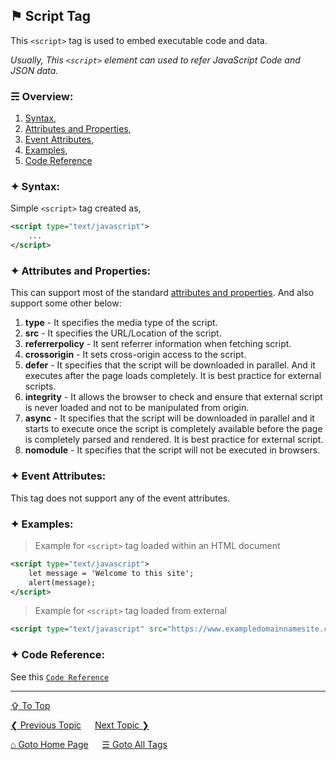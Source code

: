 ## &#9873; Script Tag
This `<script>` tag is used to embed executable code and data.

*Usually, This `<script>` element can used to refer JavaScript Code and JSON data.*

### &#9780; Overview:
1. [Syntax](#-syntax),
2. [Attributes and Properties](#-attributes-and-properties),
3. [Event Attributes](#-event-attributes),
4. [Examples](#-examples),
5. [Code Reference](#-code-reference)

### &#10022; Syntax:

Simple `<script>` tag created as, 
```xml
<script type="text/javascript">
	...
</script>
```

### &#10022; Attributes and Properties:
This can support most of the standard [attributes and properties](../docs/attributes-and-properties.md).
And also support some other below:
1. **type** - It specifies the media type of the script.
2. **src** - It specifies the URL/Location of the script.
3. **referrerpolicy** - It sent referrer information when fetching script.
4. **crossorigin** - It sets cross-origin access to the script.
5. **defer** - It specifies that the script will be downloaded in parallel. And it executes after the page loads completely. It is best practice for external scripts.
6. **integrity** - It allows the browser to check and ensure that external script is never loaded and not to be manipulated from origin. 
7. **async** - It specifies that the script will be downloaded in parallel and it starts to execute once the script is completely available before the page is completely parsed and rendered. It is best practice for external script.
8. **nomodule** - It specifies that the script will not be executed in browsers.

### &#10022; Event Attributes:
This tag does not support any of the event attributes.

### &#10022; Examples:
> Example for `<script>` tag loaded within an HTML document
```xml
<script type="text/javascript">
	let message = 'Welcome to this site';
	alert(message);
</script>
```

> Example for `<script>` tag loaded from external
```xml
<script type="text/javascript" src="https://www.exampledomainnamesite.com/plugins/analytics.min.js"></script>
```

### &#10022; Code Reference:

See this [`Code Reference`](../code/script-tag.html)

---
[&#8682; To Top](#-script-tag)

[&#10094; Previous Topic](./samp-tag.md) &emsp; [Next Topic &#10095;](./section-tag.md)

[&#8962; Goto Home Page](../README.md) &emsp; [&#9776; Goto All Tags](../all-tags.md)
